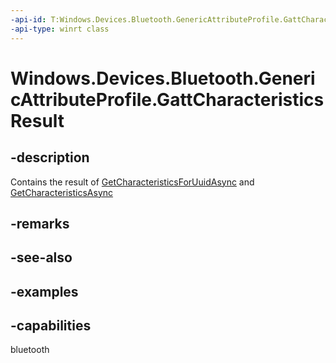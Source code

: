 ```yaml
---
-api-id: T:Windows.Devices.Bluetooth.GenericAttributeProfile.GattCharacteristicsResult
-api-type: winrt class
---
```


<!-- Class syntax.
public class GattCharacteristicsResult 
-->

# Windows.Devices.Bluetooth.GenericAttributeProfile.GattCharacteristicsResult

## -description
Contains the result of [GetCharacteristicsForUuidAsync](../../windows.devices.bluetooth.genericattributeprofile/gattdeviceservice_getcharacteristicsforuuidasync_1022371095.md) and [GetCharacteristicsAsync](../../windows.devices.bluetooth.genericattributeprofile/gattdeviceservice_getcharacteristicsasync_652132649.md)

## -remarks

## -see-also

## -examples


## -capabilities
bluetooth
